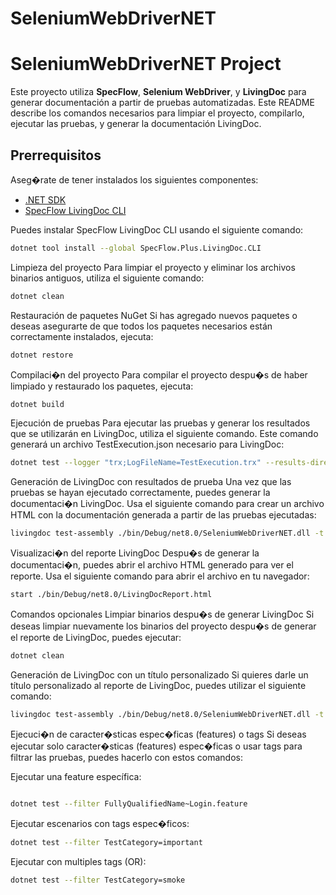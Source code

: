 # SeleniumWebDriverNET

# SeleniumWebDriverNET Project

Este proyecto utiliza **SpecFlow**, **Selenium WebDriver**, y **LivingDoc** para generar documentación a partir de pruebas automatizadas. Este README describe los comandos necesarios para limpiar el proyecto, compilarlo, ejecutar las pruebas, y generar la documentación LivingDoc.

## Prerrequisitos

Aseg�rate de tener instalados los siguientes componentes:

- [.NET SDK](https://dotnet.microsoft.com/download)
- [SpecFlow LivingDoc CLI](https://docs.specflow.org/projects/specflow-livingdoc/en/latest/Getting-Started.html)

Puedes instalar SpecFlow LivingDoc CLI usando el siguiente comando:

```bash
dotnet tool install --global SpecFlow.Plus.LivingDoc.CLI
```


Limpieza del proyecto
Para limpiar el proyecto y eliminar los archivos binarios antiguos, utiliza el siguiente comando:

```bash
dotnet clean
```
Restauración de paquetes NuGet
Si has agregado nuevos paquetes o deseas asegurarte de que todos los paquetes necesarios están correctamente instalados, ejecuta:

```bash
dotnet restore
```
Compilaci�n del proyecto
Para compilar el proyecto despu�s de haber limpiado y restaurado los paquetes, ejecuta:

```bash
dotnet build
```

Ejecución de pruebas
Para ejecutar las pruebas y generar los resultados que se utilizarán en LivingDoc, utiliza el siguiente comando. Este comando generará un archivo TestExecution.json necesario para LivingDoc:

```bash
dotnet test --logger "trx;LogFileName=TestExecution.trx" --results-directory ./bin/Debug/net8.0
```
Generación de LivingDoc con resultados de prueba
Una vez que las pruebas se hayan ejecutado correctamente, puedes generar la documentaci�n LivingDoc. Usa el siguiente comando para crear un archivo HTML con la documentación generada a partir de las pruebas ejecutadas:

```bash
livingdoc test-assembly ./bin/Debug/net8.0/SeleniumWebDriverNET.dll -t ./bin/Debug/net8.0/TestExecution.json --output ./bin/Debug/net8.0/LivingDocReport.html
```

Visualizaci�n del reporte LivingDoc
Despu�s de generar la documentaci�n, puedes abrir el archivo HTML generado para ver el reporte. Usa el siguiente comando para abrir el archivo en tu navegador:

```bash
start ./bin/Debug/net8.0/LivingDocReport.html
```
Comandos opcionales
Limpiar binarios despu�s de generar LivingDoc
Si deseas limpiar nuevamente los binarios del proyecto despu�s de generar el reporte de LivingDoc, puedes ejecutar:

```bash
dotnet clean
```
Generación de LivingDoc con un título personalizado
Si quieres darle un título personalizado al reporte de LivingDoc, puedes utilizar el siguiente comando:

```bash
livingdoc test-assembly ./bin/Debug/net8.0/SeleniumWebDriverNET.dll -t ./bin/Debug/net8.0/TestExecution.json --title "Selenium WebDriver Project" --output ./bin/Debug/net8.0/LivingDocReport.html
```

Ejecuci�n de caracter�sticas espec�ficas (features) o tags
Si deseas ejecutar solo caracter�sticas (features) espec�ficas o usar tags para filtrar las pruebas, puedes hacerlo con estos comandos:

Ejecutar una feature específica:
```bash

dotnet test --filter FullyQualifiedName~Login.feature
```
Ejecutar escenarios con tags espec�ficos:

```bash
dotnet test --filter TestCategory=important
```
Ejecutar con multiples tags (OR):

```bash
dotnet test --filter TestCategory=smoke
```